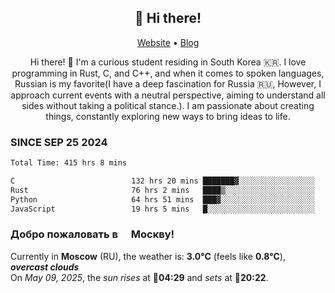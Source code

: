 <h2 align="center">👋 Hi there!</h2>
<p align="center">
  <a href="https://urdekcah.ru">Website</a> •
  <a href="https://urdekcah.blog">Blog</a>
</p>

<p align="center">
  Hi there! 👋 I'm a curious student residing in South Korea 🇰🇷. I love programming in Rust, C, and C++, and when it comes to spoken languages, Russian is my favorite(I have a deep fascination for Russia 🇷🇺, However, I approach current events with a neutral perspective, aiming to understand all sides without taking a political stance.). I am passionate about creating things, constantly exploring new ways to bring ideas to life.
</p>

### SINCE SEP 25 2024
<!--START_SECTION:waka-->
<!--LAST_WAKA_UPDATE:2025-05-08 18:09:23-->
```txt
Total Time: 415 hrs 8 mins

C                          132 hrs 20 mins ███████▓░░░░░░░░░░░░░░░░░   31.01 %
Rust                       76 hrs 2 mins   ████▒░░░░░░░░░░░░░░░░░░░░   17.82 %
Python                     64 hrs 51 mins  ███▓░░░░░░░░░░░░░░░░░░░░░   15.20 %
JavaScript                 19 hrs 5 mins   █░░░░░░░░░░░░░░░░░░░░░░░░   04.47 %
```
<!--END_SECTION:waka-->

<h3>Добро пожаловать в <img src="https://cdn-icons-png.flaticon.com/512/197/197408.png" width="13"/> Москву!</h3>

<!--START_SECTION:weather:moscow-->
<!--LAST_WEATHER_UPDATE:2025-05-09 03:24:41-->
Currently in **Moscow** (RU), the weather is: **3.0°C** (feels like **0.8°C**), ***overcast clouds***<br/>
On *May 09, 2025*, the *sun rises* at 🌅**04:29** and *sets* at 🌇**20:22**.
<!--END_SECTION:weather-->
